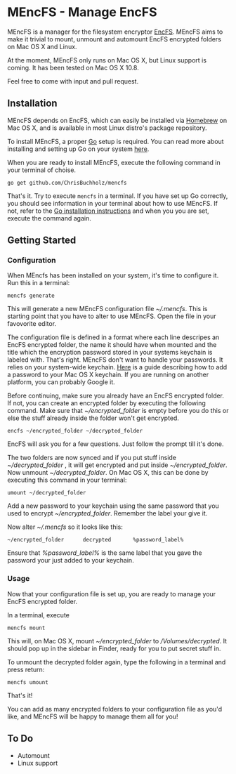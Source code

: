 MEncFS - Manage EncFS
=====================

MEncFS is a manager for the filesystem encryptor
[EncFS](http://www.arg0.net/encfs). MEncFS aims to make it trivial to mount,
unmount and automount EncFS encrypted folders on Mac OS X and Linux.

At the moment, MEncFS only runs on Mac OS X, but Linux support is coming.
It has been tested on Mac OS X 10.8.

Feel free to come with input and pull request.

## Installation

MEncFS depends on EncFS, which can easily be installed via
[Homebrew](http://mxcl.github.com/homebrew/) on Mac OS X, and is available in
most Linux distro's package repository.

To install MEncFS, a proper [Go](http://golang.org/) setup is required. You
can read more about installing and setting up Go on your system
[here](http://golang.org/doc/install).

When you are ready to install MEncFS, execute the following command in your
terminal of choise.

    go get github.com/ChrisBuchholz/mencfs

That's it. Try to execute `mencfs` in a terminal. If you have set up Go
correctly, you should see information in your terminal about how to use MEncFS.
If not, refer to the
[Go installation instructions](http://golang.org/doc/install) and when you
you are set, execute the command again.

## Getting Started

### Configuration

When MEncfs has been installed on your system, it's time to configure it.
Run this in a terminal:

    mencfs generate

This will generate a new MEncFS configuration file *~/.mencfs*. This is starting
point that you have to alter to use MEncFS. Open the file in your favovorite
editor.

The configuration file is defined in a format where each line descripes an
EncFS encrypted folder, the name it should have when mounted and the title
which the encryption password stored in your systems keychain is labeled with.
That's right. MEncFS don't want to handle your passwords. It relies on your
system-wide keychain. [Here](https://support.apple.com/kb/PH7282)
is a guide describing how to add a password to your Mac OS X keychain. If
you are running on another platform, you can probably Google it.

Before continuing, make sure you already have an EncFS encrypted folder. If not,
you can create an encrypted folder by executing the following command. Make
sure that *~/encrypted_folder* is empty before you do this or else the stuff
already inside the folder won't get encrypted.

    encfs ~/encrypted_folder ~/decrypted_folder

EncFS will ask you for a few questions. Just follow the prompt till it's
done. 

The two folders are now synced and if you put stuff inside *~/decrypted_folder*
, it will get encrypted and put inside *~/encrypted_folder*. Now unmount
*~/decrypted_folder*. On Mac OS X, this can be done by executing this command
in your terminal:

    umount ~/decrypted_folder

Add a new password to your keychain using the same password that you used to
encrypt *~/encrypted_folder*. Remember the label your give it.

Now alter *~/.mencfs* so it looks like this:

    ~/encrypted_folder		decrypted		%password_label%

Ensure that *%password_label%* is the same label that you gave the password
your just added to your keychain.

### Usage

Now that your configuration file is set up, you are ready to manage your 
EncFS encrypted folder.

In a terminal, execute

    mencfs mount

This will, on Mac OS X, mount *~/encrypted_folder* to */Volumes/decrypted*. It
should pop up in the sidebar in Finder, ready for you to put secret stuff in.

To unmount the decrypted folder again, type the following in a terminal
and press return:

    mencfs umount

That's it!

You can add as many encrypted folders to your configuration file as you'd like,
and MEncFS will be happy to manage them all for you!

## To Do

* Automount
* Linux support
